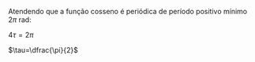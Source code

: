 Atendendo que a função cosseno é periódica de período positivo mínimo $2\pi$ rad:

$4\tau=2\pi$

$\tau=\dfrac{\pi}{2}$